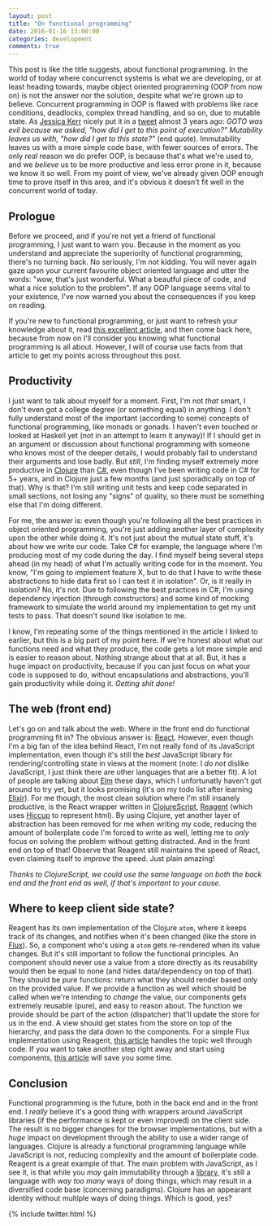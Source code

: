 ```yaml
---
layout: post
title: "On functional programming"
date: 2016-01-16 13:00:00
categories: development
comments: true
---
```


This post is like the title suggests, about functional programming. In the world of today where concurrenct systems is what we are developing, or at least heading towards, maybe object oriented programming (OOP from now on) is not the answer nor the solution, despite what we're grown up to believe. Concurrent programming in OOP is flawed with problems like race conditions, deadlocks, complex thread handling, and so on, due to mutable state. As [Jessica Kerr][jessitron] nicely put it in a [tweet][jk-tweet] almost 3 years ago: *GOTO was evil because we asked, "how did I get to this point of execution?" Mutability leaves us with, "how did I get to this state?"* (end quote). Immutability leaves us with a more simple code base, with fewer sources of errors. The only *real* reason we do prefer OOP, is because that's what we're used to, and we *believe* us to be more productive and less error prone in it, because we know it so well. From my point of view, we've already given OOP enough time to prove itself in this area, and it's obvious it doesn't fit well in the concurrent world of today.

## Prologue

Before we proceed, and if you're not yet a friend of functional programming, I just want to warn you. Because in the moment as you understand and appreciate the superiority of functional programming, there's no turning back. No seriously, I'm not kidding. You will never again gaze upon your current favourite object oriented language and utter the words: "wow, that's just wonderful. What a beautful piece of code, and what a nice solution to the problem". If any OOP language seems vital to your existence, I've now warned you about the consequences if you keep on reading.

If you're new to functional programming, or just want to refresh your knowledge about it, read [this excellent article][fp-article], and then come back here, because from now on I'll consider you knowing what functional programming is all about. However, I will of course use facts from that article to get my points across throughout this post.

## Productivity

I just want to talk about myself for a moment. First, I'm not *that* smart, I don't even got a college degree (or something equal) in anything. I don't fully understand most of the important (according to some) concepts of functional programming, like monads or gonads. I haven't even touched or looked at Haskell yet (not in an attempt to learn it anyway)! If I should get in an argument or discussion about functional programming with someone who knows most of the deeper details, I would probably fail to understand their arguments and lose badly. But *still*, I'm finding myself extremely more productive in [Clojure][clojure] than [C#][c-sharp], even though I've been writing code in C# for 5+ years, and in Clojure just a few months (and just sporadically on top of that). Why is that? I'm still writing unit tests and keep code separated in small sections, not losing any "signs" of quality, so there must be something else that I'm doing different.

For me, the answer is: even though you're following all the best practices in object oriented programming, you're just adding another layer of complexity upon the other while doing it. It's not just about the mutual state stuff, it's about how we write our code. Take C# for example, the language where I'm producing most of my code during the day. I find myself being several steps ahead (in my head) of what I'm actually writing code for in the moment. You know, "I'm going to implement feature X, but to do that I have to write these abstractions to hide data first so I can test it in isolation". Or, is it really in isolation? No, it's not. Due to following the best practices in C#, I'm using dependency injection (through constructors) and some kind of mocking framework to simulate the world around my implementation to get my unit tests to pass. That doesn't sound like isolation to me.

I know, I'm repeating some of the things mentioned in the article I linked to earlier, but this is a big part of my point here. If we're honest about what our functions need and what they produce, the code gets a lot more simple and is easier to reason about. Nothing strange about that at all. But, it has a huge impact on productivity, because if you can just focus on what your code is supposed to do, without encapsulations and abstractions, you'll gain productivity while doing it. *Getting shit done!*

## The web (front end)

Let's go on and talk about the web. Where in the front end do functional programming fit in? The obvious answer is: [React][react]. However, even though I'm a big fan of the idea behind React, I'm not really fond of its JavaScript implementation, even though it's still the *best* JavaScript library for rendering/controlling state in views at the moment (note: I *do not* dislike JavaScript, I just think there are other languages that are a better fit). A lot of people are talking about [Elm][elm] these days, which I unfortunatly haven't got around to try yet, but it looks promising (it's on my todo list after learning [Elixir][elixir]). For me though, the most clean solution where I'm still insanely productive, is the React wrapper written in [ClojureScript][clojure], [Reagent][reagent] (which uses [Hiccup][hiccup] to represent html). By using Clojure, yet another layer of abstraction has been removed for me when writing my code, reducing the amount of boilerplate code I'm forced to write as well, letting me to *only* focus on solving the problem without getting distracted. And in the front end on top of that! Observe that Reagent still maintains the speed of React, even claiming itself to *improve* the speed. Just plain amazing!

*Thanks to ClojureScript, we could use the same language on both the back end and the front end as well, if that's important to your cause.*

## Where to keep client side state?

Reagent has its own implementation of the Clojure `atom`, where it keeps track of its changes, and notifies when it's been changed (like the store in [Flux][flux]). So, a component who's using a `atom` gets re-rendered when its value changes. But it's still important to follow the functional principles. An component should never use a value from a store directly as its reusability would then be equal to none (and hides data/dependency on top of that). They should be pure functions: return what they should render based only on the provided value. If we provide a function as well which should be called when we're intending to *change* the value, our components gets extremely reusable (pure), and easy to reason about. The function we provide should be part of the action (dispatcher) that'll update the store for us in the end. A view should get states from the store on top of the hierarchy, and pass the data down to the components. For a simple Flux implementation using Reagent, [this article][reagent-flux] handles the topic well through code. If you want to take another step right away and start using components, [this article][reagent-components] will save you some time.

## Conclusion

Functional programming is the future, both in the back end and in the front end. I *really* believe it's a good thing with wrappers around JavaScript libraries (if the performance is kept or even improved) on the client side. The result is no bigger changes for the browser implementations, but with a *huge* impact on development through the ability to use a wider range of languages. Clojure is already a functional programming language while JavaScript is not, reducing complexity and the amount of boilerplate code. Reagent is a great example of that. The main problem with JavaScript, as I see it, is that while you *may* gain immutability through a [library](immutable-js), it's still a language with *way too many* ways of doing things, which may result in a diversified code base (concerning paradigms). Clojure has an appearant identity without multiple ways of doing things. Which is good, yes?

{% include twitter.html %}

[jessitron]: http://jessitron.com/
[jk-tweet]: https://twitter.com/jessitron/status/333228687208112128
[fp-article]: http://blog.jenkster.com/2015/12/what-is-functional-programming.html
[c-sharp]: https://en.wikipedia.org/wiki/C_Sharp_(programming_language)
[react]: https://facebook.github.io/react/
[elm]: http://elm-lang.org/
[elixir]: http://elixir-lang.org/
[clojure]: http://clojure.org/
[reagent]: https://reagent-project.github.io/
[hiccup]: https://github.com/weavejester/hiccup
[flux]: https://facebook.github.io/flux/docs/overview.html#content
[reagent-flux]: http://blog.cryptoguru.com/2015/12/react-flux-architecture-with.html
[reagent-components]: https://github.com/Day8/re-frame/wiki/Creating-Reagent-Components
[immutable-js]: https://facebook.github.io/immutable-js/docs/#/